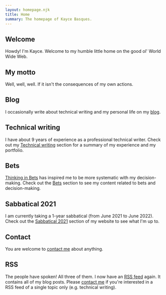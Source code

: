 ```yaml
---
layout: homepage.njk
title: Home
summary: The homepage of Kayce Basques.
---
```


<section class="homepage--section">
  <h2>Welcome</h2>
  <p>
    Howdy! I'm Kayce. Welcome to my humble little home
    on the good ol' World Wide Web.
  </p>
</section>
<section class="homepage--section">
  <h2>My motto</h2>
  <p>
    Well, well, well. If it isn't the consequences of
    my own actions.
  </p>
</section>
<section class="homepage--section">
  <h2>Blog</h2>
  <p>
    I occasionally write about technical writing and my personal
    life on my <a href="/blog/">blog</a>.
  </p>
</section>
<section class="homepage--section">
  <h2>Technical writing</h2>
  <p>
    I have about 9 years of experience as a professional
    technical writer. Check out my
    <a href="/technical-writing/">Technical writing</a>
    section for a summary of my experience and my portfolio.
  </p>
</section>
<section class="homepage--section">
  <h2>Bets</h2>
  <p>
    <a href="https://www.annieduke.com/books/">Thinking in Bets</a>
    has inspired me to be more systematic with my decision-making.
    Check out the <a href="/bets">Bets</a> section to see my content
    related to bets and decision-making.
  </p>
</section>
<section class="homepage--section">
  <h2>Sabbatical 2021</h2>
  <p>
    I am currently taking a 1-year sabbatical (from June 2021 to June 2022).
    Check out the <a href="/sabbatical/">Sabbatical 2021</a> section
    of my website to see what I'm up to.
  </p>
</section>
<section class="homepage--section">
  <h2>Contact</h2>
  <p>
    You are welcome to <a href="/contact/">contact me</a>
    about anything.
  </p>
</section>
<section class="homepage--section">
  <h2>RSS</h2>
  <p>
    The people have spoken! All three of them. I now have
    an <a href="/feed.xml">RSS feed</a> again. It contains
    all of my blog posts. Please <a href="/contact/">contact me</a>
    if you're interested in a RSS feed of a single topic only (e.g.
    technical writing).
  </p>
</section>
